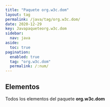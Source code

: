 ```yaml
---
title: "Paquete org.w3c.dom"
layout: tag
permalink: /java/tag/org.w3c.dom/
date: 2020-12-29
key: Javapaqueteorg.w3c.dom
sidebar: 
  nav: java
aside: 
  toc: true
pagination: 
  enabled: true
  tag: "org.w3c.dom"
  permalink: /:num/
---
```


<h2>Elementos</h2>
Todos los elementos del paquete <strong>org.w3c.dom</strong>
